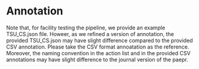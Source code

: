 # Annotation 

Note that, for facility testing the pipeline, we provide an example TSU_CS.json file. Howeer, as we refined a version of annotation, the provided TSU_CS.json may have slight difference compared to the provided CSV annotation. Please take the CSV format annoatation as the reference.
Moreover, the naming convention in the action list and in the provided CSV annotations may have slight difference to the journal version of the paepr. 
